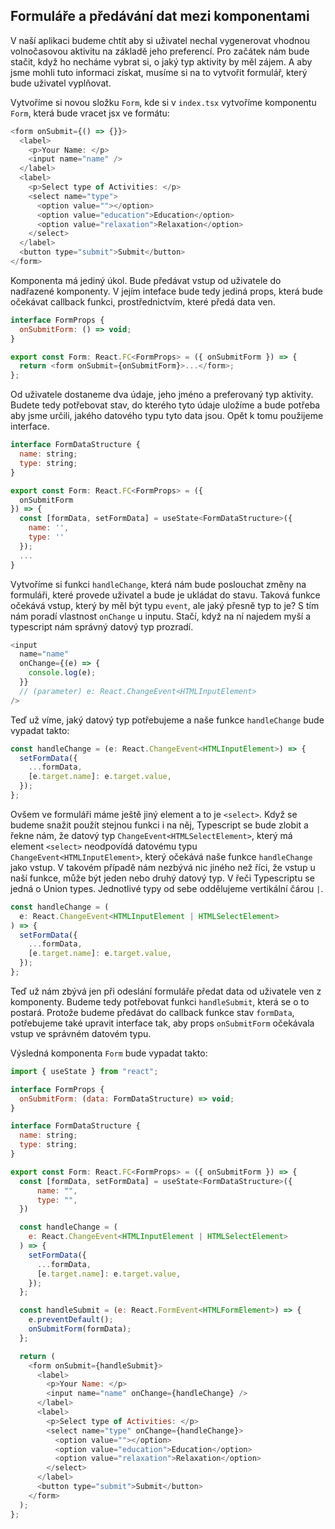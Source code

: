 ## Formuláře a předávání dat mezi komponentami

V naší aplikaci budeme chtít aby si uživatel nechal vygenerovat vhodnou volnočasovou aktivitu na základě jeho preferencí. Pro začátek nám bude stačit, když ho necháme vybrat si, o jaký typ aktivity by měl zájem. A aby jsme mohli tuto informaci získat, musíme si na to vytvořit formulář, který bude uživatel vyplňovat.

Vytvoříme si novou složku `Form`, kde si v `index.tsx` vytvoříme komponentu `Form`, která bude vracet jsx ve formátu:

```js
<form onSubmit={() => {}}>
  <label>
    <p>Your Name: </p>
    <input name="name" />
  </label>
  <label>
    <p>Select type of Activities: </p>
    <select name="type">
      <option value=""></option>
      <option value="education">Education</option>
      <option value="relaxation">Relaxation</option>
    </select>
  </label>
  <button type="submit">Submit</button>
</form>
```

Komponenta má jediný úkol. Bude předávat vstup od uživatele do nadřazené komponenty. V jejím inteface bude tedy jediná props, která bude očekávat callback funkci, prostřednictvím, které předá data ven.

```js
interface FormProps {
  onSubmitForm: () => void;
}

export const Form: React.FC<FormProps> = ({ onSubmitForm }) => {
  return <form onSubmit={onSubmitForm}>...</form>;
};
```

Od uživatele dostaneme dva údaje, jeho jméno a preferovaný typ aktivity. Budete tedy potřebovat stav, do kterého tyto údaje uložíme a bude potřeba aby jsme určili, jakého datového typu tyto data jsou. Opět k tomu použijeme interface.

```js
interface FormDataStructure {
  name: string;
  type: string;
}

export const Form: React.FC<FormProps> = ({
  onSubmitForm
}) => {
  const [formData, setFormData] = useState<FormDataStructure>({
    name: '',
    type: ''
  });
  ...
}
```

Vytvoříme si funkci `handleChange`, která nám bude poslouchat změny na formuláři, které provede uživatel a bude je ukládat do stavu. Taková funkce očekává vstup, který by měl být typu `event`, ale jaký přesně typ to je? S tím nám poradí vlastnost `onChange` u inputu. Stačí, když na ní najedem myší a typescript nám správný datový typ prozradí.

```js
<input
  name="name"
  onChange={(e) => {
    console.log(e);
  }}
  // (parameter) e: React.ChangeEvent<HTMLInputElement>
/>
```

Teď už víme, jaký datový typ potřebujeme a naše funkce `handleChange` bude vypadat takto:

```js
const handleChange = (e: React.ChangeEvent<HTMLInputElement>) => {
  setFormData({
    ...formData,
    [e.target.name]: e.target.value,
  });
};
```

Ovšem ve formuláři máme ještě jiný element a to je `<select>`. Když se budeme snažit použít stejnou funkci i na něj, Typescript se bude zlobit a řekne nám, že datový typ `ChangeEvent<HTMLSelectElement>`, který má element `<select>` neodpovídá datovému typu `ChangeEvent<HTMLInputElement>`, který očekává naše funkce `handleChange` jako vstup. V takovém případě nám nezbývá nic jiného než říci, že vstup u naší funkce, může být jeden nebo druhý datový typ. V řeči Typescriptu se jedná o Union types. Jednotlivé typy od sebe oddělujeme vertikální čárou `|`.

```js
const handleChange = (
  e: React.ChangeEvent<HTMLInputElement | HTMLSelectElement>
) => {
  setFormData({
    ...formData,
    [e.target.name]: e.target.value,
  });
};
```

Teď už nám zbývá jen při odeslání formuláře předat data od uživatele ven z komponenty. Budeme tedy potřebovat funkci `handleSubmit`, která se o to postará. Protože budeme předávat do callback funkce stav `formData`, potřebujeme také upravit interface tak, aby props `onSubmitForm` očekávala vstup ve správném datovém typu.

Výsledná komponenta `Form` bude vypadat takto:

```js
import { useState } from "react";

interface FormProps {
  onSubmitForm: (data: FormDataStructure) => void;
}

interface FormDataStructure {
  name: string;
  type: string;
}

export const Form: React.FC<FormProps> = ({ onSubmitForm }) => {
  const [formData, setFormData] = useState<FormDataStructure>({
      name: "",
      type: "",
  })

  const handleChange = (
    e: React.ChangeEvent<HTMLInputElement | HTMLSelectElement>
  ) => {
    setFormData({
      ...formData,
      [e.target.name]: e.target.value,
    });
  };

  const handleSubmit = (e: React.FormEvent<HTMLFormElement>) => {
    e.preventDefault();
    onSubmitForm(formData);
  };

  return (
    <form onSubmit={handleSubmit}>
      <label>
        <p>Your Name: </p>
        <input name="name" onChange={handleChange} />
      </label>
      <label>
        <p>Select type of Activities: </p>
        <select name="type" onChange={handleChange}>
          <option value=""></option>
          <option value="education">Education</option>
          <option value="relaxation">Relaxation</option>
        </select>
      </label>
      <button type="submit">Submit</button>
    </form>
  );
};
```

